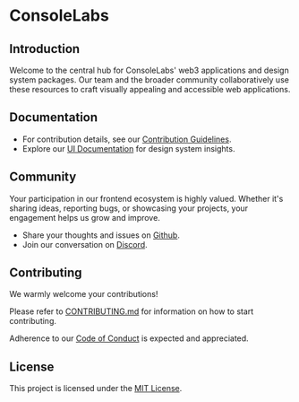 # ConsoleLabs

## Introduction

Welcome to the central hub for ConsoleLabs' web3 applications and design system
packages. Our team and the broader community collaboratively use these resources
to craft visually appealing and accessible web applications.

## Documentation

- For contribution details, see our
  [Contribution Guidelines](./CONTRIBUTING.md).
- Explore our [UI Documentation](https://ds.console.so/) for design system
  insights.

## Community

Your participation in our frontend ecosystem is highly valued. Whether it's
sharing ideas, reporting bugs, or showcasing your projects, your engagement
helps us grow and improve.

- Share your thoughts and issues on
  [Github](https://github.com/consolelabs/websites/issues/new/choose).
- Join our conversation on [Discord](https://discord.com/invite/HNdcU8Kvfh).

## Contributing

We warmly welcome your contributions!

Please refer to [CONTRIBUTING.md](./CONTRIBUTING.md) for information on how to
start contributing.

Adherence to our [Code of Conduct](./CODE_OF_CONDUCT.md) is expected and
appreciated.

## License

This project is licensed under the
[MIT License](https://choosealicense.com/licenses/mit/).
